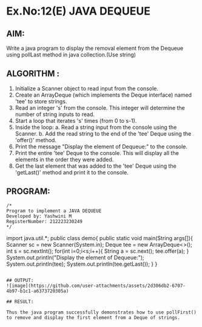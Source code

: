 # Ex.No:12(E)  JAVA DEQUEUE

## AIM:
Write a java program to display the removal  element from the Dequeue using pollLast method  in java collection.(Use string)

## ALGORITHM :

1.	Initialize a Scanner object to read input from the console.
2.	Create an ArrayDeque (which implements the Deque interface) named 'tee' to store strings.
3.	Read an integer 's' from the console. This integer will determine the number of string inputs to read.
4.	Start a loop that iterates 's' times (from 0 to s-1).
5.	Inside the loop:
   a. Read a string input from the console using the Scanner.
   b. Add the read string to the end of the 'tee' Deque using the 'offer()' method.
6.	Print the message "Display the element of Dequeue:" to the console.
7.	Print the entire 'tee' Deque to the console. This will display all the elements in the order they were added.
8.	Get the last element that was added to the 'tee' Deque using the 'getLast()' method and print it to the console.


## PROGRAM:
 ```
/*
Program to implement a JAVA DEQUEUE
Developed by: Yashwini M
RegisterNumber: 212223230249
*/
```
import java.util.*;
public class demo{
    public static void main(String args[]){
        Scanner sc = new Scanner(System.in);
        Deque<String> tee = new ArrayDeque<>();
        int s = sc.nextInt();
        for(int i=0;i<s;i++){
            String a = sc.next();
            tee.offer(a);
        }
        System.out.println("Display the element of Dequeue:");
        System.out.println(tee);
        System.out.println(tee.getLast());
    }
}

```

## OUTPUT:
![image](https://github.com/user-attachments/assets/2d306db2-6707-4b97-b1c1-a6373720305a)

## RESULT:

Thus the java program successfully demonstrates how to use pollFirst() to remove and display the first element from a Deque of strings.
